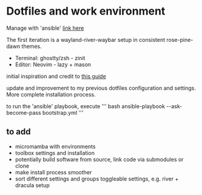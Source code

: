 # Dotfiles and work environment

Manage with 'ansible' [link here](https://docs.ansible.com/)

The first iteration is a wayland-river-waybar setup in consistent rose-pine-dawn themes.
- Terminal: ghostty/zsh - zinit
- Editor: Neovim - lazy + mason

initial inspiration and credit to [this guide](https://phelipetls.github.io/posts/introduction-to-ansible/)

update and improvement to my previous dotfiles configuration and settings. More complete
installation process.

to run the 'ansible' playbook, execute
''' bash
ansible-playbook --ask-become-pass bootstrap.yml
'''


## to add
- micromamba with environments
- toolbox settings and installation
- potentially build software from source, link code via submodules or clone
- make install process smoother
- sort different settings and groups toggleable settings, e.g. river + dracula setup

